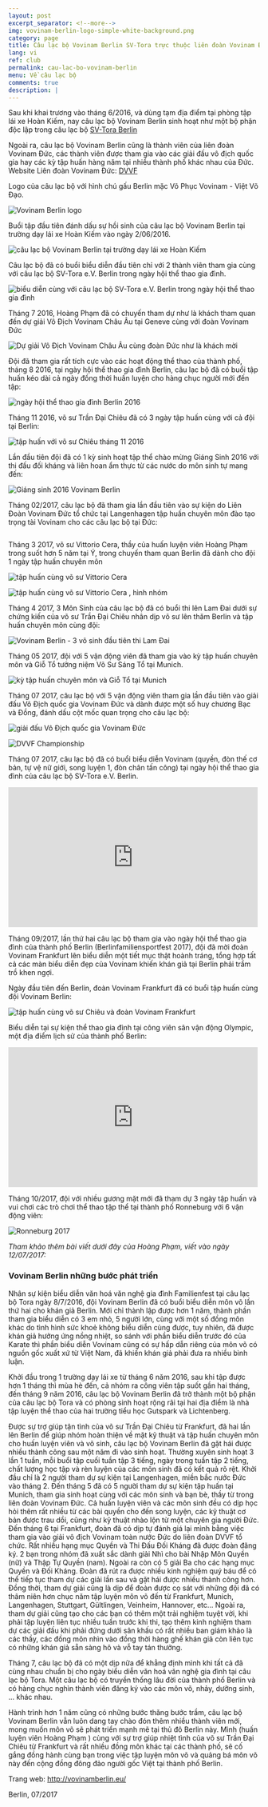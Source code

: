 ```yaml
---
layout: post
excerpt_separator: <!--more-->
img: vovinam-berlin-logo-simple-white-background.png
category: page
title: Câu lạc bộ Vovinam Berlin SV-Tora trực thuộc liên đoàn Vovinam Đức - DVVF
lang: vi
ref: club
permalink: cau-lac-bo-vovinam-berlin
menu: Về câu lạc bộ
comments: true
description: |
---
```


Sau khi khai trương vào tháng 6/2016, và dùng tạm địa điểm tại phòng tập lái xe Hoàn Kiếm, nay câu lạc bộ Vovinam Berlin sinh hoạt như một bộ phận độc lập trong câu lạc bộ [SV-Tora Berlin](http://www.sv-tora.de/trainingszeiten.php)

Ngoài ra, câu lạc bộ Vovinam Berlin cũng là thành viên của liên đoàn Vovinam Đức, các thành viên được tham gia vào các giải đấu vô địch quốc gia hay các kỳ tập huấn hàng năm tại nhiều thành phố khác nhau của Đức.
Website Liên đoàn Vovinam Đức: [DVVF](http://www.vovinam-in-dvvf.eu/)

<!--more-->

Logo của câu lạc bộ với hình chú gấu Berlin mặc Võ Phục Vovinam - Việt Võ Đạo.

![Vovinam Berlin logo](/img/services/vovinam-berlin-logo.png)

Buổi tập đầu tiên đánh dấu sự hồi sinh của câu lạc bộ Vovinam Berlin tại trường dạy lái xe Hoàn Kiếm vào ngày 2/06/2016.

![câu lạc bộ Vovinam Berlin tại trường dạy lái xe Hoàn Kiếm](/img/vovinam-berlin-fahrschule-hoan-kiem.jpg)

Câu lạc bộ đã có buổi biểu diễn đầu tiên chỉ với 2 thành viên tham gia cùng với câu lạc bộ SV-Tora e.V. Berlin trong ngày hội thể thao gia đình.

![biểu diễn cùng với câu lạc bộ SV-Tora e.V. Berlin trong ngày hội thể thao gia đình](/img/vovinam-berlin-familien-sportfest-07-2016.jpg)

Tháng 7 2016, Hoàng Phạm đã có chuyến tham dự như là khách tham quan đến dự giải Vô Địch Vovinam Châu Âu tại Geneve cùng với đoàn Vovinam Đức

![Dự giải Vô Địch Vovinam Châu Âu cùng đoàn Đức như là khách mời](/img/DVVF-Geneve2016.JPG)

Đội đã tham gia rất tích cực vào các hoạt động thể thao của thành phố, tháng 8 2016, tại ngày hội thể thao gia đình Berlin, câu lạc bộ đã có buổi tập huấn kéo dài cả ngày đồng thời huấn luyện cho hàng chục người mới đến tập:

![ngày hội thể thao gia đình Berlin 2016](/img/Olympicpark_cool.JPG)

Tháng 11 2016, võ sư Trần Đại Chiêu đã có 3 ngày tập huấn cùng với cả đội tại Berlin:

![tập huấn với võ sư Chiêu tháng 11 2016](/img/master-Chieu-training-11-2016.jpg)

Lần đầu tiên đội đã có 1 kỳ sinh hoạt tập thể chào mừng Giáng Sinh 2016 với thi đấu đối kháng và liên hoan ẩm thực từ các nước do môn sinh tự mang đến:

![Giáng sinh 2016 Vovinam Berlin](/img/vovinam-berlin-christmas-party-12-2016.jpg)

Tháng 02/2017, câu lạc bộ đã tham gia lần đầu tiên vào sự kiện do Liên Đoàn Vovinam Đức tổ chức tại Langenhagen tập huấn chuyên môn đào tạo trọng tài Vovinam cho các câu lạc bộ tại Đức:

![]()

Tháng 3 2017, võ sư Vittorio Cera, thầy của huấn luyện viên Hoàng Phạm trong suốt hơn 5 năm tại Ý, trong chuyến tham quan Berlin đã dành cho đội 1 ngày tập huấn chuyên môn

![tập huấn cùng võ sư Vittorio Cera](/img/master-Vittorio-training-03-2017.jpg)

![tập huấn cùng võ sư Vittorio Cera , hình nhóm](/img/master-Vittorio-training-group-03-2017.jpg)

Tháng 4 2017, 3 Môn Sinh của câu lạc bộ đã có buổi thi lên Lam Đai dưới sự chứng kiến của võ sư Trần Đại Chiêu nhân dịp võ sư lên thăm Berlin và tập huấn chuyên môn cùng đội:

![Vovinam Berlin - 3 võ sinh đầu tiên thi Lam Đai](/img/master-Chieu-blue-belt-exam-berlin-04-2017.jpg)

Tháng 05 2017, đội với 5 vận động viên đã tham gia vào kỳ tập huấn chuyên môn và Giỗ Tổ tưởng niệm Võ Sư Sáng Tổ tại Munich.

![kỳ tập huấn chuyên môn và Giỗ Tổ tại Munich](/img/vovinam-berlin-gio-to-munich-2016.jpg)

Tháng 07 2017, câu lạc bộ với 5 vận động viên tham gia lần đầu tiên vào giải đấu Vô Địch quốc gia Vovinam Đức và dành được một số huy chương Bạc và Đồng, đánh dấu cột mốc quan trọng cho câu lạc bộ:

![giải đấu Vô Địch quốc gia Vovinam Đức](/img/vovinam-berlin-german-vovinam-championship-2017.jpg)

![DVVF Championship](/img/dvvf-championship-group-05-2017.jpg)

Tháng 07 2017, câu lạc bộ đã có buổi biểu diễn Vovinam (quyền, đòn thế cơ bản, tự vệ nữ giới, song luyện 1, đòn chân tấn công) tại ngày hội thể thao gia đình của câu lạc bộ SV-Tora e.V. Berlin.

<iframe src="https://www.facebook.com/plugins/video.php?href=https%3A%2F%2Fweb.facebook.com%2Fvovinamberlin%2Fvideos%2F394110247651183%2F&width=500&show_text=false&appId=932948800187701&height=280" width="500" height="280" style="border:none;overflow:hidden" scrolling="no" frameborder="0" allowTransparency="true" allowFullScreen="true"></iframe>

Tháng 09/2017, lần thứ hai câu lạc bộ tham gia vào ngày hội thể thao gia đình của thành phố Berlin (Berlinfamiliensportfest 2017), đội đã mời đoàn Vovinam Frankfurt lên biểu diễn một tiết mục thật hoành tráng, tổng hợp tất cả các màn biểu diễn đẹp của Vovinam khiến khán giả tại Berlin phải trầm trồ khen ngợi.

Ngày đầu tiên đến Berlin, đoàn Vovinam Frankfurt đã có buổi tập huấn cùng đội Vovinam Berlin:

![tập huấn cùng võ sư Chiêu và đoàn Vovinam Frankfurt](/img/master-Chieu-Du-training-with-vovinam-berlin-team-09-2017.jpg)

Biểu diễn tại sự kiện thể thao gia đình tại công viên sân vận động Olympic, một địa điểm lịch sử của thành phố Berlin:

<iframe src="https://www.facebook.com/plugins/video.php?href=https%3A%2F%2Fweb.facebook.com%2Fvovinamberlin%2Fvideos%2F416381108757430%2F&width=500&show_text=false&appId=932948800187701&height=280" width="500" height="280" style="border:none;overflow:hidden" scrolling="no" frameborder="0" allowTransparency="true" allowFullScreen="true"></iframe>

Tháng 10/2017, đội với nhiều gương mặt mới đã tham dự 3 ngày tập huấn và vui chơi các trò chơi thể thao tập thể tại thành phố Ronneburg với 6 vận động viên:

![Ronneburg 2017](/img/Ronneburg_10_2017_group.jpg)

_Tham khảo thêm bài viết dưới đây của Hoàng Phạm, viết vào ngày 12/07/2017:_

### Vovinam Berlin những bước phát triển

Nhân sự kiện biểu diễn văn hoá văn nghệ gia đình Familienfest tại câu lạc bộ Tora ngày 8/7/2016, đội Vovinam Berlin đã có buổi biểu diễn môn võ
lần thứ hai cho khán giả Berlin. Mới chỉ thành lập được hơn 1 năm, thành phần tham gia biểu diễn có 3 em nhỏ, 5 người lớn, cùng với một số đồng môn khác do tình hình sức khoẻ không biểu diễn cùng được, tuy nhiên, đã được khán giả hưởng ứng nồng nhiệt, so sánh với phần biểu diễn trước đó của Karate thì phần biểu diễn Vovinam cũng có sự hấp dẫn riêng của môn võ có nguồn gốc xuất xứ từ Việt Nam, đã khiến khán giả phải đưa ra nhiều bình luận.

Khởi đầu trong 1 trường dạy lái xe từ tháng 6 năm 2016, sau khi tập được hơn 1 tháng thì mùa hè đến, cả nhóm ra công viên tập suốt gần hai tháng, đến tháng 9 năm 2016, câu lạc bộ Vovinam Berlin đã trở thành một bộ phận của câu lạc bộ Tora và có phòng sinh hoạt rộng rãi tại hai địa điểm là nhà tập luyện thể thao của hai trường tiểu học Gutspark và Lichtenberg.

Được sự trợ giúp tận tình của võ sư Trần Đại Chiêu từ Frankfurt, đã hai lần lên Berlin để giúp nhóm hoàn thiện về mặt kỹ thuật và tập huấn chuyên môn cho huấn luyện viên và võ sinh, câu lạc bộ Vovinam Berlin đã gặt hái được nhiều thành công sau một năm đi vào sinh hoạt. Thường xuyên sinh hoạt 3 lần 1 tuần, mỗi buổi tập cuối tuần tập 3 tiếng, ngày trong tuần tập 2 tiếng, chất lượng học tập và rèn luyện của các môn sinh đã có kết quả rõ rệt. Khởi đầu chỉ là 2 người tham dự sự kiện tại Langenhagen, miền bắc nước Đức vào tháng 2. Đến tháng 5 đã có 5 người tham dự sự kiện tập huấn tại Munich, tham gia sinh hoạt cùng với các môn sinh và bạn bè, thầy từ trong liên đoàn Vovinam Đức. Cả huấn luyện viên và các môn sinh đều có dịp học hỏi thêm rất nhiều từ các bài quyền cho đến song luyện, các kỹ thuật cơ bản được trau dồi, cũng như kỹ thuật nhào lộn từ một chuyên gia người Đức. Đến tháng 6 tại Frankfurt, đoàn đã có dịp tự đánh giá lại mình bằng việc tham gia vào giải vô địch Vovinam toàn nước Đức do liên đoàn DVVF tổ chức. Rất nhiều hạng mục Quyền và Thi Đấu Đối Kháng đã được đoàn đăng ký. 2 bạn trong nhóm đã xuất sắc dành giải Nhì cho bài Nhập Môn Quyền (nữ) và Thập Tự Quyền (nam). Ngoài ra còn có 5 giải Ba cho các hạng mục Quyền và Đối Kháng. Đoàn đã rút ra được nhiều kinh nghiệm quý báu để có thể tiếp tục tham dự các giải lần sau và gặt hái được nhiều thành công hơn. Đồng thời, tham dự giải cũng là dịp để đoàn được cọ sát với những đội đã có thâm niên hơn chục năm tập luyện môn võ đến từ Frankfurt, Munich, Langenhagen, Stuttgart, Gültlingen, Veinheim, Hannover, etc… Ngoài ra, tham dự giải cũng tạo cho các bạn có thêm một trải nghiệm tuyệt vời, khi phải tập luyện liên tục nhiều tuần trước khi thi, tạo thêm kinh nghiệm tham dự các giải đấu khi phải đứng dưới sân khấu có rất nhiều ban giám khảo là các thầy, các đồng môn nhìn vào đồng thời hàng ghế khán giả còn liên tục có những khán giả sẵn sàng hô và vỗ tay tán thưởng.

Tháng 7, câu lạc bộ đã có một dịp nữa để khẳng định mình khi tất cả đã cùng nhau chuẩn bị cho ngày biểu diễn văn hoá văn nghệ gia đình tại câu lạc bộ Tora. Một câu lạc bộ có truyền thống lâu đời của thành phố Berlin và có hàng chục nghìn thành viên đăng ký vào các môn võ, nhảy, dưỡng sinh, ... khác nhau.

Hành trình hơn 1 năm cũng có những bước thăng bước trầm, câu lạc bộ Vovinam Berlin vẫn luôn dang tay chào đón thêm nhiều thành viên mới, mong muốn môn võ sẽ phát triển mạnh mẽ tại thủ đô Berlin này. Mình (huấn luyện viên Hoàng Phạm ) cùng với sự trợ giúp nhiệt tình của võ sư Trần Đại Chiêu từ Frankfurt và rất nhiều đồng môn khác tại các thành phố, sẽ cố gắng đồng hành cùng bạn trong việc tập luyện môn võ và quảng bá môn võ này đến cộng đồng đông đảo người gốc Việt tại thành phố Berlin.

Trang web: http://vovinamberlin.eu/

Berlin, 07/2017
